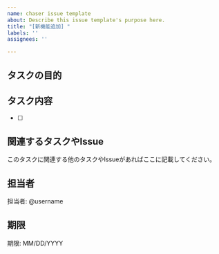 ```yaml
---
name: chaser issue template
about: Describe this issue template's purpose here.
title: "[新機能追加] "
labels: ''
assignees: ''

---
```


## タスクの目的

## タスク内容
- [ ]

## 関連するタスクやIssue
このタスクに関連する他のタスクやIssueがあればここに記載してください。

## 担当者
担当者: @username

## 期限
期限: MM/DD/YYYY
